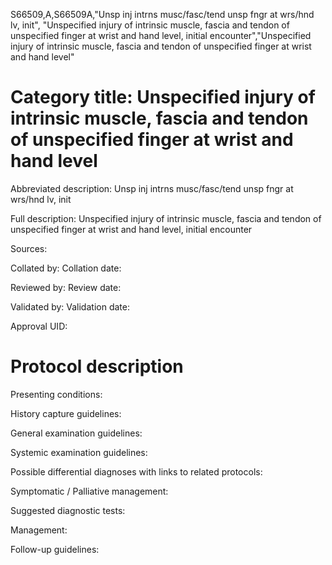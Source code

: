 S66509,A,S66509A,"Unsp inj intrns musc/fasc/tend unsp fngr at wrs/hnd lv, init", "Unspecified injury of intrinsic muscle, fascia and tendon of unspecified finger at wrist and hand level, initial encounter","Unspecified injury of intrinsic muscle, fascia and tendon of unspecified finger at wrist and hand level"
# Category title: Unspecified injury of intrinsic muscle, fascia and tendon of unspecified finger at wrist and hand level

Abbreviated description: Unsp inj intrns musc/fasc/tend unsp fngr at wrs/hnd lv, init

Full description: Unspecified injury of intrinsic muscle, fascia and tendon of unspecified finger at wrist and hand level, initial encounter

Sources:

Collated by:
Collation date:

Reviewed by:
Review date:

Validated by:
Validation date:

Approval UID:

# Protocol description

Presenting conditions:

History capture guidelines:

General examination guidelines:

Systemic examination guidelines:

Possible differential diagnoses with links to related protocols:

Symptomatic / Palliative management:

Suggested diagnostic tests:

Management:

Follow-up guidelines:
